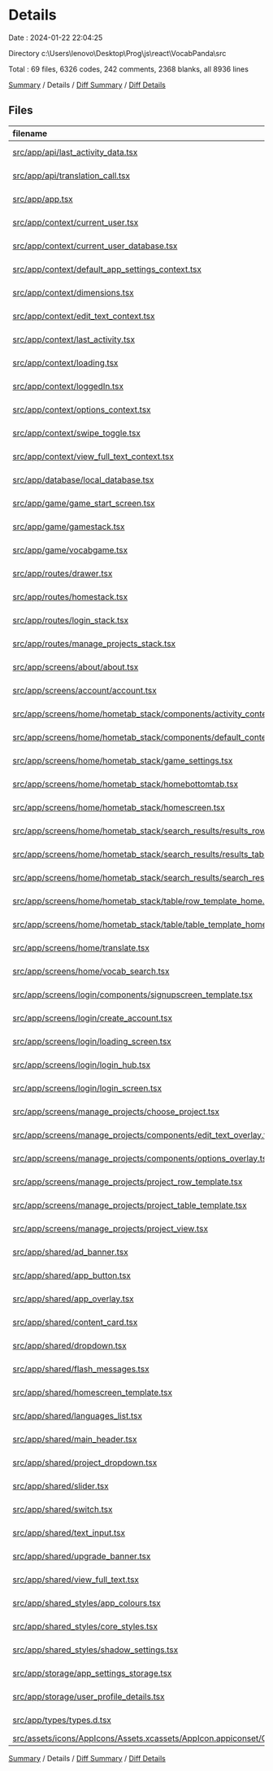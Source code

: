 # Details

Date : 2024-01-22 22:04:25

Directory c:\\Users\\lenovo\\Desktop\\Prog\\js\\react\\VocabPanda\\src

Total : 69 files,  6326 codes, 242 comments, 2368 blanks, all 8936 lines

[Summary](results.md) / Details / [Diff Summary](diff.md) / [Diff Details](diff-details.md)

## Files
| filename | language | code | comment | blank | total |
| :--- | :--- | ---: | ---: | ---: | ---: |
| [src/app/api/last_activity_data.tsx](/src/app/api/last_activity_data.tsx) | TypeScript JSX | 0 | 0 | 1 | 1 |
| [src/app/api/translation_call.tsx](/src/app/api/translation_call.tsx) | TypeScript JSX | 67 | 3 | 23 | 93 |
| [src/app/app.tsx](/src/app/app.tsx) | TypeScript JSX | 167 | 26 | 110 | 303 |
| [src/app/context/current_user.tsx](/src/app/context/current_user.tsx) | TypeScript JSX | 3 | 1 | 3 | 7 |
| [src/app/context/current_user_database.tsx](/src/app/context/current_user_database.tsx) | TypeScript JSX | 3 | 1 | 3 | 7 |
| [src/app/context/default_app_settings_context.tsx](/src/app/context/default_app_settings_context.tsx) | TypeScript JSX | 12 | 1 | 8 | 21 |
| [src/app/context/dimensions.tsx](/src/app/context/dimensions.tsx) | TypeScript JSX | 8 | 1 | 8 | 17 |
| [src/app/context/edit_text_context.tsx](/src/app/context/edit_text_context.tsx) | TypeScript JSX | 9 | 1 | 6 | 16 |
| [src/app/context/last_activity.tsx](/src/app/context/last_activity.tsx) | TypeScript JSX | 20 | 1 | 5 | 26 |
| [src/app/context/loading.tsx](/src/app/context/loading.tsx) | TypeScript JSX | 4 | 1 | 3 | 8 |
| [src/app/context/loggedIn.tsx](/src/app/context/loggedIn.tsx) | TypeScript JSX | 4 | 1 | 3 | 8 |
| [src/app/context/options_context.tsx](/src/app/context/options_context.tsx) | TypeScript JSX | 8 | 1 | 4 | 13 |
| [src/app/context/swipe_toggle.tsx](/src/app/context/swipe_toggle.tsx) | TypeScript JSX | 4 | 1 | 3 | 8 |
| [src/app/context/view_full_text_context.tsx](/src/app/context/view_full_text_context.tsx) | TypeScript JSX | 15 | 1 | 7 | 23 |
| [src/app/database/local_database.tsx](/src/app/database/local_database.tsx) | TypeScript JSX | 233 | 1 | 92 | 326 |
| [src/app/game/game_start_screen.tsx](/src/app/game/game_start_screen.tsx) | TypeScript JSX | 256 | 14 | 112 | 382 |
| [src/app/game/gamestack.tsx](/src/app/game/gamestack.tsx) | TypeScript JSX | 104 | 2 | 24 | 130 |
| [src/app/game/vocabgame.tsx](/src/app/game/vocabgame.tsx) | TypeScript JSX | 226 | 8 | 44 | 278 |
| [src/app/routes/drawer.tsx](/src/app/routes/drawer.tsx) | TypeScript JSX | 135 | 3 | 56 | 194 |
| [src/app/routes/homestack.tsx](/src/app/routes/homestack.tsx) | TypeScript JSX | 39 | 1 | 13 | 53 |
| [src/app/routes/login_stack.tsx](/src/app/routes/login_stack.tsx) | TypeScript JSX | 19 | 1 | 9 | 29 |
| [src/app/routes/manage_projects_stack.tsx](/src/app/routes/manage_projects_stack.tsx) | TypeScript JSX | 28 | 1 | 10 | 39 |
| [src/app/screens/about/about.tsx](/src/app/screens/about/about.tsx) | TypeScript JSX | 44 | 1 | 25 | 70 |
| [src/app/screens/account/account.tsx](/src/app/screens/account/account.tsx) | TypeScript JSX | 333 | 18 | 107 | 458 |
| [src/app/screens/home/hometab_stack/components/activity_content.tsx](/src/app/screens/home/hometab_stack/components/activity_content.tsx) | TypeScript JSX | 47 | 1 | 14 | 62 |
| [src/app/screens/home/hometab_stack/components/default_content.tsx](/src/app/screens/home/hometab_stack/components/default_content.tsx) | TypeScript JSX | 35 | 1 | 17 | 53 |
| [src/app/screens/home/hometab_stack/game_settings.tsx](/src/app/screens/home/hometab_stack/game_settings.tsx) | TypeScript JSX | 75 | 2 | 28 | 105 |
| [src/app/screens/home/hometab_stack/homebottomtab.tsx](/src/app/screens/home/hometab_stack/homebottomtab.tsx) | TypeScript JSX | 74 | 1 | 26 | 101 |
| [src/app/screens/home/hometab_stack/homescreen.tsx](/src/app/screens/home/hometab_stack/homescreen.tsx) | TypeScript JSX | 77 | 5 | 38 | 120 |
| [src/app/screens/home/hometab_stack/search_results/results_row.tsx](/src/app/screens/home/hometab_stack/search_results/results_row.tsx) | TypeScript JSX | 188 | 6 | 54 | 248 |
| [src/app/screens/home/hometab_stack/search_results/results_table.tsx](/src/app/screens/home/hometab_stack/search_results/results_table.tsx) | TypeScript JSX | 130 | 4 | 39 | 173 |
| [src/app/screens/home/hometab_stack/search_results/search_results.tsx](/src/app/screens/home/hometab_stack/search_results/search_results.tsx) | TypeScript JSX | 102 | 1 | 21 | 124 |
| [src/app/screens/home/hometab_stack/table/row_template_home.tsx](/src/app/screens/home/hometab_stack/table/row_template_home.tsx) | TypeScript JSX | 107 | 2 | 33 | 142 |
| [src/app/screens/home/hometab_stack/table/table_template_home.tsx](/src/app/screens/home/hometab_stack/table/table_template_home.tsx) | TypeScript JSX | 101 | 5 | 35 | 141 |
| [src/app/screens/home/translate.tsx](/src/app/screens/home/translate.tsx) | TypeScript JSX | 286 | 11 | 111 | 408 |
| [src/app/screens/home/vocab_search.tsx](/src/app/screens/home/vocab_search.tsx) | TypeScript JSX | 176 | 4 | 84 | 264 |
| [src/app/screens/login/components/signupscreen_template.tsx](/src/app/screens/login/components/signupscreen_template.tsx) | TypeScript JSX | 63 | 1 | 25 | 89 |
| [src/app/screens/login/create_account.tsx](/src/app/screens/login/create_account.tsx) | TypeScript JSX | 213 | 9 | 62 | 284 |
| [src/app/screens/login/loading_screen.tsx](/src/app/screens/login/loading_screen.tsx) | TypeScript JSX | 30 | 1 | 12 | 43 |
| [src/app/screens/login/login_hub.tsx](/src/app/screens/login/login_hub.tsx) | TypeScript JSX | 64 | 1 | 24 | 89 |
| [src/app/screens/login/login_screen.tsx](/src/app/screens/login/login_screen.tsx) | TypeScript JSX | 141 | 1 | 48 | 190 |
| [src/app/screens/manage_projects/choose_project.tsx](/src/app/screens/manage_projects/choose_project.tsx) | TypeScript JSX | 258 | 4 | 94 | 356 |
| [src/app/screens/manage_projects/components/edit_text_overlay.tsx](/src/app/screens/manage_projects/components/edit_text_overlay.tsx) | TypeScript JSX | 134 | 1 | 29 | 164 |
| [src/app/screens/manage_projects/components/options_overlay.tsx](/src/app/screens/manage_projects/components/options_overlay.tsx) | TypeScript JSX | 97 | 12 | 36 | 145 |
| [src/app/screens/manage_projects/project_row_template.tsx](/src/app/screens/manage_projects/project_row_template.tsx) | TypeScript JSX | 164 | 4 | 51 | 219 |
| [src/app/screens/manage_projects/project_table_template.tsx](/src/app/screens/manage_projects/project_table_template.tsx) | TypeScript JSX | 161 | 7 | 64 | 232 |
| [src/app/screens/manage_projects/project_view.tsx](/src/app/screens/manage_projects/project_view.tsx) | TypeScript JSX | 209 | 12 | 74 | 295 |
| [src/app/shared/ad_banner.tsx](/src/app/shared/ad_banner.tsx) | TypeScript JSX | 30 | 1 | 13 | 44 |
| [src/app/shared/app_button.tsx](/src/app/shared/app_button.tsx) | TypeScript JSX | 68 | 1 | 29 | 98 |
| [src/app/shared/app_overlay.tsx](/src/app/shared/app_overlay.tsx) | TypeScript JSX | 26 | 2 | 13 | 41 |
| [src/app/shared/content_card.tsx](/src/app/shared/content_card.tsx) | TypeScript JSX | 31 | 1 | 13 | 45 |
| [src/app/shared/dropdown.tsx](/src/app/shared/dropdown.tsx) | TypeScript JSX | 122 | 4 | 47 | 173 |
| [src/app/shared/flash_messages.tsx](/src/app/shared/flash_messages.tsx) | TypeScript JSX | 0 | 0 | 1 | 1 |
| [src/app/shared/homescreen_template.tsx](/src/app/shared/homescreen_template.tsx) | TypeScript JSX | 63 | 1 | 18 | 82 |
| [src/app/shared/languages_list.tsx](/src/app/shared/languages_list.tsx) | TypeScript JSX | 40 | 1 | 7 | 48 |
| [src/app/shared/main_header.tsx](/src/app/shared/main_header.tsx) | TypeScript JSX | 60 | 1 | 24 | 85 |
| [src/app/shared/project_dropdown.tsx](/src/app/shared/project_dropdown.tsx) | TypeScript JSX | 133 | 9 | 61 | 203 |
| [src/app/shared/slider.tsx](/src/app/shared/slider.tsx) | TypeScript JSX | 61 | 1 | 32 | 94 |
| [src/app/shared/switch.tsx](/src/app/shared/switch.tsx) | TypeScript JSX | 52 | 1 | 32 | 85 |
| [src/app/shared/text_input.tsx](/src/app/shared/text_input.tsx) | TypeScript JSX | 139 | 1 | 41 | 181 |
| [src/app/shared/upgrade_banner.tsx](/src/app/shared/upgrade_banner.tsx) | TypeScript JSX | 29 | 2 | 8 | 39 |
| [src/app/shared/view_full_text.tsx](/src/app/shared/view_full_text.tsx) | TypeScript JSX | 135 | 1 | 31 | 167 |
| [src/app/shared_styles/app_colours.tsx](/src/app/shared_styles/app_colours.tsx) | TypeScript JSX | 11 | 1 | 4 | 16 |
| [src/app/shared_styles/core_styles.tsx](/src/app/shared_styles/core_styles.tsx) | TypeScript JSX | 196 | 1 | 44 | 241 |
| [src/app/shared_styles/shadow_settings.tsx](/src/app/shared_styles/shadow_settings.tsx) | TypeScript JSX | 19 | 1 | 5 | 25 |
| [src/app/storage/app_settings_storage.tsx](/src/app/storage/app_settings_storage.tsx) | TypeScript JSX | 124 | 6 | 87 | 217 |
| [src/app/storage/user_profile_details.tsx](/src/app/storage/user_profile_details.tsx) | TypeScript JSX | 171 | 19 | 117 | 307 |
| [src/app/types/types.d.tsx](/src/app/types/types.d.tsx) | TypeScript JSX | 142 | 1 | 43 | 186 |
| [src/assets/icons/AppIcons/Assets.xcassets/AppIcon.appiconset/Contents.json](/src/assets/icons/AppIcons/Assets.xcassets/AppIcon.appiconset/Contents.json) | JSON | 1 | 0 | 0 | 1 |

[Summary](results.md) / Details / [Diff Summary](diff.md) / [Diff Details](diff-details.md)